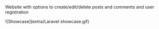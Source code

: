 Website with options to create/edit/delete posts and comments and user registration

![Showcase](extra/Laravel showcase.gif)
